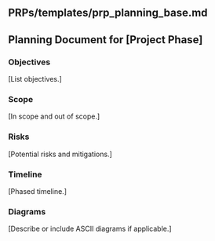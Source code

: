 ## PRPs/templates/prp_planning_base.md

## Planning Document for [Project Phase]

### Objectives

[List objectives.]

### Scope

[In scope and out of scope.]

### Risks

[Potential risks and mitigations.]

### Timeline

[Phased timeline.]

### Diagrams

[Describe or include ASCII diagrams if applicable.]